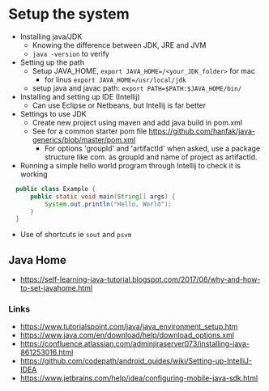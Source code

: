# Setup the system

- Installing java/JDK
  - Knowing the difference between JDK, JRE and JVM
  - `java -version` to verify
- Setting up the path
  - Setup JAVA_HOME, `export JAVA_HOME=/<your_JDK_folder>` for mac
    - for linus `export JAVA_HOME=/usr/local/jdk`
  - setup java and javac path: `export PATH=$PATH:$JAVA_HOME/bin/`
- Installing and setting up IDE (Intellij)
  - Can use Eclipse or Netbeans, but Intellij is far better
- Settings to use JDK
  - Create new project using maven and add java build in pom.xml
  - See for a common starter pom file https://github.com/hanfak/java-generics/blob/master/pom.xml
    - For options 'groupId' and 'artifactId' when asked, use a package structure like com.<yourname> as groupId and name of project as artifactId.
- Running a simple hello world program through Intellij to check it is working
```java
  public class Example {
      public static void main(String[] args) {
          System.out.println("Hello, World");
      }
  }
```
  - Use of shortcuts ie ```sout``` and ```psvm```

## Java Home

- https://self-learning-java-tutorial.blogspot.com/2017/06/why-and-how-to-set-javahome.html

### Links

- https://www.tutorialspoint.com/java/java_environment_setup.htm
- https://www.java.com/en/download/help/download_options.xml
- https://confluence.atlassian.com/adminjiraserver073/installing-java-861253016.html
- https://github.com/codepath/android_guides/wiki/Setting-up-IntelliJ-IDEA
- https://www.jetbrains.com/help/idea/configuring-mobile-java-sdk.html
